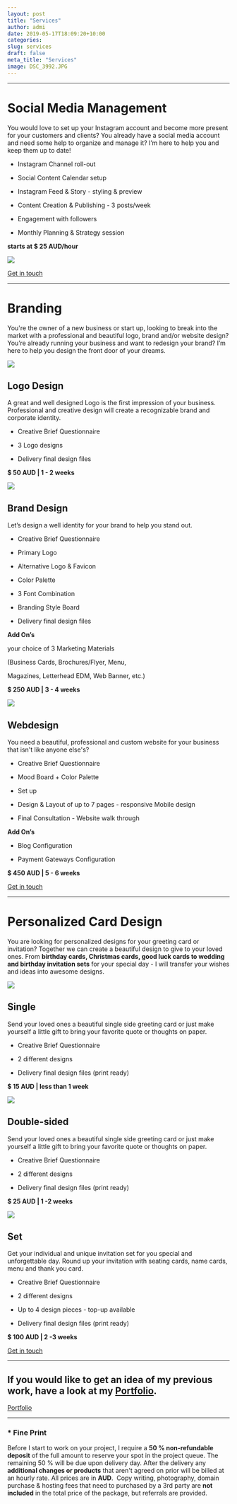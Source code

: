 ```yaml
---
layout: post
title: "Services"
author: admi
date: 2019-05-17T18:09:20+10:00
categories: 
slug: services
draft: false
meta_title: "Services"
image: DSC_3992.JPG
---
```


* * *

# Social Media Management

You would love to set up your Instagram account and become more present for your customers and clients? You already have a social media account and need some help to organize and manage it? I’m here to help you and keep them up to date!

*   Instagram Channel roll-out
    

*   Social Content Calendar setup
    
*   Instagram Feed & Story - styling & preview
    
*   Content Creation & Publishing - 3 posts/week
    
*   Engagement with followers
    
*   Monthly Planning & Strategy session
    

**starts at $ 25 AUD/hour**

![](https://static1.squarespace.com/static/5ade74bc89c1722c3aecc11f/t/5ccbe052c8302529935bf12a/1556865161044/IMG_20190428_210656_597.jpg?format=original)

[Get in touch](/get-in-touch)

* * *

# Branding

You're the owner of a new business or start up, looking to break into the market with a professional and beautiful logo, brand and/or website design? You’re already running your business and want to redesign your brand? I’m here to help you design the front door of your dreams.

![](https://static1.squarespace.com/static/5ade74bc89c1722c3aecc11f/t/5c6dfee8c83025ceb59f28f7/1550712570002/DSC_3992.JPG?format=original)

## Logo Design

A great and well designed Logo is the first impression of your business. Professional and creative design will create a recognizable brand and corporate identity.  

*   Creative Brief Questionnaire
    
*   3 Logo designs
    
*   Delivery final design files
    

**$ 50 AUD | 1 - 2 weeks**

![](https://static1.squarespace.com/static/5ade74bc89c1722c3aecc11f/t/5c6dfeedfa0d6054228b83a5/1550712582676/DSC_3992.JPG?format=original)

## Brand Design

Let’s design a well identity for your brand to help you stand out.

*   Creative Brief Questionnaire
    
*   Primary Logo
    
*   Alternative Logo & Favicon
    
*   Color Palette
    
*   3 Font Combination
    
*   Branding Style Board
    
*   Delivery final design files
    

**Add On’s**

your choice of 3 Marketing Materials

(Business Cards, Brochures/Flyer, Menu,

Magazines, Letterhead EDM, Web Banner, etc.)

**$ 250 AUD | 3 - 4 weeks**

![](https://static1.squarespace.com/static/5ade74bc89c1722c3aecc11f/t/5c6dfef1f9619a90fa6bc81e/1550712595173/DSC_3992.JPG?format=original)

## Webdesign

You need a beautiful, professional and custom website for your business that isn't like anyone else's?

*   Creative Brief Questionnaire
    
*   Mood Board + Color Palette
    
*   Set up
    
*   Design & Layout of up to 7 pages - responsive Mobile design
    
*   Final Consultation - Website walk through
    

**Add On’s**

*   Blog Configuration
    
*   Payment Gateways Configuration
    

**$ 450 AUD | 5 - 6 weeks**

[Get in touch](/get-in-touch)

* * *

# Personalized Card Design

You are looking for personalized designs for your greeting card or invitation? Together we can create a beautiful design to give to your loved ones. From **birthday cards, Christmas cards, good luck cards to wedding and birthday invitation sets** for your special day - I will transfer your wishes and ideas into awesome designs.

![](https://static1.squarespace.com/static/5ade74bc89c1722c3aecc11f/t/5c6e0c37c83025ceb59fc102/1550726054378/IMG_20181219_173444.jpg?format=original)

## Single

Send your loved ones a beautiful single side greeting card or just make yourself a little gift to bring your favorite quote or thoughts on paper.

*   Creative Brief Questionnaire
    
*   2 different designs
    
*   Delivery final design files (print ready)
    

**$ 15 AUD | less than 1 week**

![](https://static1.squarespace.com/static/5ade74bc89c1722c3aecc11f/t/5c6e0c6ce5e5f0614ed9b8ca/1550726015119/IMG_20181219_173444.jpg?format=original)

## Double-sided

Send your loved ones a beautiful single side greeting card or just make yourself a little gift to bring your favorite quote or thoughts on paper.

*   Creative Brief Questionnaire
    
*   2 different designs
    
*   Delivery final design files (print ready)
    

**$ 25 AUD | 1 -2 weeks**

![](https://static1.squarespace.com/static/5ade74bc89c1722c3aecc11f/t/5c6e33f98165f563acf21316/1550726166021/IMG_20181219_173444.jpg?format=original)

## Set

Get your individual and unique invitation set for you special and unforgettable day. Round up your invitation with seating cards, name cards, menu and thank you card.

*   Creative Brief Questionnaire
    

*   2 different designs
    
*   Up to 4 design pieces - top-up available
    

*   Delivery final design files (print ready)
    

**$ 100 AUD | 2 -3 weeks**

[Get in touch](/get-in-touch)

* * *

## If you would like to get an idea of my previous work, have a look at my [Portfolio](https://viktoriastrauf.myportfolio.com/).

[Portfolio](https://viktoriastrauf.myportfolio.com/)

* * *

### \* Fine Print

Before I start to work on your project, I require a **50 % non-refundable deposit** of the full amount to reserve your spot in the project queue. The remaining 50 % will be due upon delivery day. After the delivery any **additional changes or products** that aren't agreed on prior will be billed at an hourly rate. All prices are in **AUD**.  Copy writing, photography, domain purchase & hosting fees that need to purchased by a 3rd party are **not included** in the total price of the package, but referrals are provided.